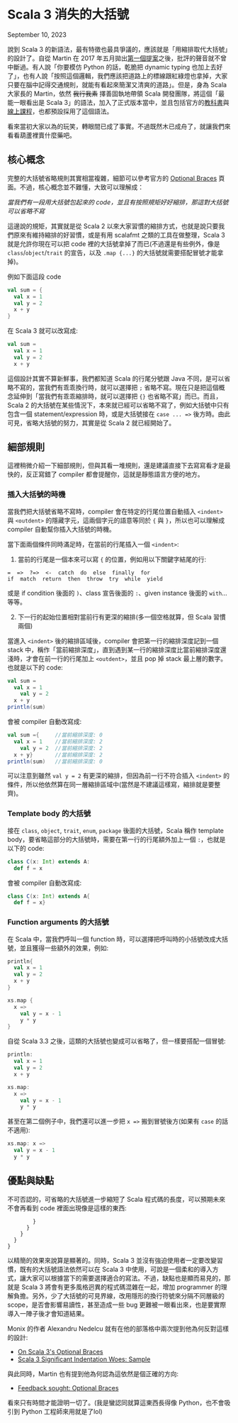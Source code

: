 # Scala 3 消失的大括號
September 10, 2023

說到 Scala 3 的新語法，最有特徵也最具爭議的，應該就是「用縮排取代大括號」的設計了。自從 Martin 在 2017 年五月拋出[第一個提案](https://github.com/lampepfl/dotty/issues/2491)之後，批評的聲音就不曾中斷過。有人說「你要模仿 Python 的話，乾脆把 dynamic typing 也加上去好了」，也有人說「按照這個邏輯，我們應該把道路上的標線跟紅綠燈也拿掉，大家只要在腦中記得交通規則，就能有看起來簡潔又清爽的道路」。但是，身為 Scala 大家長的 Martin，依然 ~~我行我素~~ 擇善固執地帶領 Scala 開發團隊，將這個「最能一眼看出是 Scala 3」的語法，加入了正式版本當中，並且包括官方的[教科書](https://www.artima.com/shop/programming_in_scala_5ed)與[線上課程](https://www.coursera.org/specializations/scala)，也都預設採用了這個語法。

看來當初大家以為的玩笑，轉眼間已成了事實。不過既然木已成舟了，就讓我們來看看葫蘆裡賣什麼藥吧。

## 核心概念

完整的大括號省略規則其實相當複雜，細節可以參考官方的 [Optional Braces](https://docs.scala-lang.org/scala3/reference/other-new-features/indentation.html) 頁面。不過，核心概念並不難懂，大致可以理解成：

*當我們有一段用大括號包起來的 code，並且有按照規矩好好縮排，那這對大括號可以省略不寫*

這邊說的規矩，其實就是從 Scala 2 以來大家習慣的縮排方式，也就是說只要我們原來有維持縮排的好習慣，或是有用 scalafmt 之類的工具在做整理，Scala 3 就是允許你現在可以把 code 裡的大括號拿掉了而已(不過還是有些例外，像是 `class`/`object`/`trait` 的宣告，以及 `.map {...}` 的大括號就需要搭配冒號才能拿掉)。

例如下面這段 code
```scala
val sum = {
  val x = 1
  val y = 2
  x + y
}
```
在 Scala 3 就可以改寫成:
```scala
val sum =
  val x = 1
  val y = 2
  x + y
```

這個設計其實不算新鮮事，我們都知道 Scala 的行尾分號跟 Java 不同，是可以省略不寫的，當我們有乖乖換行時，就可以選擇把 `;` 省略不寫。現在只是把這個概念延伸到「當我們有乖乖縮排時，就可以選擇把 `{}` 也省略不寫」而已。而且，Scala 2 的大括號在某些情況下，本來就已經可以省略不寫了，例如大括號中只有包含一個 statement/expression 時，或是大括號接在 `case ... =>` 後方時。由此可見，省略大括號的努力，其實是從 Scala 2 就已經開始了。

## 細部規則
這裡稍微介紹一下細部規則，但與其看一堆規則，還是建議直接下去寫寫看才是最快的，反正寫錯了 compiler 都會提醒你，這就是靜態語言方便的地方。

### 插入大括號的時機
當我們把大括號省略不寫時，compiler 會在特定的行尾位置自動插入 `<indent>` 與 `<outdent>` 的隱藏字元，這兩個字元的語意等同於 `{` 與 `}`，所以也可以理解成 compiler 自動幫你插入大括號的時機。

當下面兩個條件同時滿足時，在當前的行尾插入一個 `<indent>`:

1. 當前的行尾是一個本來可以寫 `{` 的位置，例如用以下關鍵字結尾的行:
```
=  =>  ?=>  <-  catch  do  else  finally  for
if  match  return  then  throw  try  while  yield
```
或是 if condition 後面的 `)`、class 宣告後面的 `:`、given instance 後面的 `with`...等等。

2. 下一行的起始位置相對當前行有更深的縮排(多一個空格就算，但 Scala 習慣兩個)

當進入 `<indent>` 後的縮排區域後，compiler 會把第一行的縮排深度記到一個 stack 中，稱作「當前縮排深度」，直到遇到某一行的縮排深度比當前縮排深度還淺時，才會在前一行的行尾加上 `<outdent>`，並且 pop 掉 stack 最上層的數字。也就是以下的 code:

```scala
val sum =
  val x = 1
    val y = 2
  x + y
println(sum)
```

會被 compiler 自動改寫成:

```scala
val sum ={     //當前縮排深度: 0
  val x = 1    //當前縮排深度: 2
    val y = 2  //當前縮排深度: 2
  x + y}       //當前縮排深度: 2
println(sum)   //當前縮排深度: 0
```

可以注意到雖然 `val y = 2` 有更深的縮排，但因為前一行不符合插入 `<indent>` 的條件，所以他依然算在同一層縮排區域中(當然是不建議這樣寫，縮排就是要整齊)。

### Template body 的大括號
接在 `class`, `object`, `trait`, `enum`, `package` 後面的大括號，Scala 稱作 template body，要省略這部分的大括號時，需要在第一行的行尾額外加上一個 `:`，也就是以下的 code:

```scala
class C(x: Int) extends A:
  def f = x
```

會被 compiler 自動改寫成:

```scala
class C(x: Int) extends A{
  def f = x}
```

### Function arguments 的大括號
在 Scala 中，當我們呼叫一個 function 時，可以選擇把呼叫時的小括號改成大括號，並且獲得一些額外的效果，例如:

```scala
println{
  val x = 1
  val y = 2
  x + y
}

xs.map {
  x =>
    val y = x - 1
    y * y
}
```

自從 Scala 3.3 之後，這類的大括號也變成可以省略了，但一樣要搭配一個冒號:

```scala
println:
  val x = 1
  val y = 2
  x + y

xs.map:
  x =>
    val y = x - 1
    y * y
```

甚至在第二個例子中，我們還可以進一步把 `x =>` 搬到冒號後方(如果有 `case` 的話不適用):

```scala
xs.map: x =>
  val y = x - 1
  y * y
```

## 優點與缺點

不可否認的，可省略的大括號進一步縮短了 Scala 程式碼的長度，可以預期未來不會再看到 code 裡面出現像是這樣的東西:
```
        }
      }
    }
  }
}
```
以精簡的效果來說算是顯著的。同時，Scala 3 並沒有強迫使用者一定要改變習慣，既有的大括號語法依然可以在 Scala 3 中使用，可說是一個柔和的導入方式，讓大家可以根據當下的需要選擇適合的寫法。不過，缺點也是顯而易見的，那就是 Scala 3 將會有更多風格迥異的程式碼混雜在一起，增加 programmer 的理解負擔。另外，少了大括號的可見界線，改用隱形的換行符號來分隔不同層級的 scope，是否會影響易讀性，甚至造成一些 bug 更難被一眼看出來，也是要實際導入一陣子後才會知道結果。

Monix 的作者 Alexandru Nedelcu 就有在他的部落格中兩次提到他為何反對這樣的設計:

- [On Scala 3's Optional Braces](https://alexn.org/blog/2022/10/24/scala-3-optional-braces/)
- [Scala 3 Significant Indentation Woes: Sample](https://alexn.org/blog/2023/06/06/scala-3-significant-indentation-woes-sample/)

與此同時，Martin 也有提到他為何認為這依然是個正確的方向:

- [Feedback sought: Optional Braces](https://contributors.scala-lang.org/t/feedback-sought-optional-braces/4702)

看來只有時間才能證明一切了。(我是蠻認同就算這東西長得像 Python，也不會吸引到 Python 工程師來用就是了lol)
